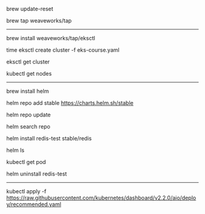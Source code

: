 brew update-reset 

brew tap weaveworks/tap

------------------------------------------

brew install weaveworks/tap/eksctl

time eksctl create cluster -f eks-course.yaml

eksctl get cluster 

kubectl get nodes  

------------------------------------------

brew install helm

helm repo add stable https://charts.helm.sh/stable

helm repo update

helm search repo

helm install redis-test stable/redis

helm ls

kubectl get pod

helm uninstall redis-test 

------------------------------------------

kubectl apply -f https://raw.githubusercontent.com/kubernetes/dashboard/v2.2.0/aio/deploy/recommended.yaml
